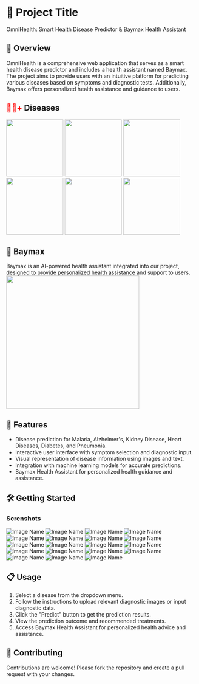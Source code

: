 # 🚀 Project Title

OmniHealth: Smart Health Disease Predictor & Baymax Health Assistant

## 📝 Overview

OmniHealth is a comprehensive web application that serves as a smart health disease predictor and includes a health assistant named Baymax. The project aims to provide users with an intuitive platform for predicting various diseases based on symptoms and diagnostic tests. Additionally, Baymax offers personalized health assistance and guidance to users.


## <span style="color:red;">👨‍⚕️+</span> Diseases 
  <p float="left">
    <img src="logos/malaria_logo.jpeg" width="150" />
    <img src="logos/alzheimer_logo.jpeg" width="150" />
    <img src="logos/kidney_logo.jpeg" width="150" />
    <img src="logos/heart_logo.jpeg" width="150" />
    <img src="logos/diabetes_logo.jpeg" width="150" />
    <img src="logos/pneumonia_logo.jpeg" width="150" />
  </p>

## 🤖 Baymax 
  Baymax is an AI-powered health assistant integrated into our project, designed to provide personalized health assistance and support to users.
  <img src="logos/Gemini_Generated_Image_uq9xr9uq9xr9uq9x-removebg-preview.png" width="350" />
  

## 🎨 Features
- Disease prediction for Malaria, Alzheimer's, Kidney Disease, Heart Diseases, Diabetes, and Pneumonia.
- Interactive user interface with symptom selection and diagnostic input.
- Visual representation of disease information using images and text.
- Integration with machine learning models for accurate predictions.
- Baymax Health Assistant for personalized health guidance and assistance.

## 🛠️ Getting Started

### Screnshots
![Image Name](Screenshots/1.png)
![Image Name](Screenshots/2.png)
![Image Name](Screenshots/3.png)
![Image Name](Screenshots/5.png)
![Image Name](Screenshots/6.png)
![Image Name](Screenshots/7.png)
![Image Name](Screenshots/8.png)
![Image Name](Screenshots/9.png)
![Image Name](Screenshots/10.png)
![Image Name](Screenshots/11.png)
![Image Name](Screenshots/12.png)
![Image Name](Screenshots/13.png)
![Image Name](Screenshots/14.png)
![Image Name](Screenshots/15.png)
![Image Name](Screenshots/16.png)
![Image Name](Screenshots/17.png)
![Image Name](Screenshots/18.png)
![Image Name](Screenshots/19.png)
![Image Name](Screenshots/baymax.png)


## 📋 Usage

1. Select a disease from the dropdown menu.
2. Follow the instructions to upload relevant diagnostic images or input diagnostic data.
3. Click the "Predict" button to get the prediction results.
4. View the prediction outcome and recommended treatments.
5. Access Baymax Health Assistant for personalized health advice and assistance.

## 🤝 Contributing
Contributions are welcome! Please fork the repository and create a pull request with your changes.
